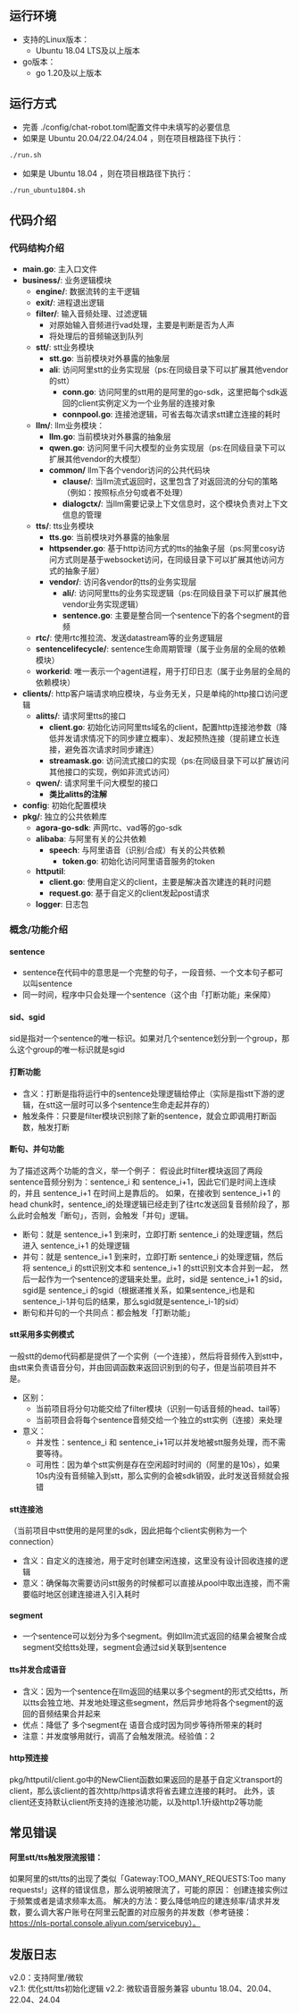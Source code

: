 
## 运行环境
- 支持的Linux版本：
    - Ubuntu 18.04 LTS及以上版本
- go版本：
    - go 1.20及以上版本

## 运行方式
- 完善 ./config/chat-robot.toml配置文件中未填写的必要信息
- 如果是 Ubuntu 20.04/22.04/24.04 ，则在项目根路径下执行：
```bash
./run.sh
```
- 如果是 Ubuntu 18.04 ，则在项目根路径下执行：
```bash
./run_ubuntu1804.sh
```

## 代码介绍

### 代码结构介绍
- **main.go**: 主入口文件
- **business/**: 业务逻辑模块
    - **engine/**: 数据流转的主干逻辑
    - **exit/**: 进程退出逻辑
    - **filter/**: 输入音频处理、过滤逻辑
        - 对原始输入音频进行vad处理，主要是判断是否为人声
        - 将处理后的音频输送到队列
    - **stt/**: stt业务模块
      - **stt.go**: 当前模块对外暴露的抽象层
      - **ali**: 访问阿里stt的业务实现层（ps:在同级目录下可以扩展其他vendor的stt）
          - **conn.go**: 访问阿里的stt用的是阿里的go-sdk，这里把每个sdk返回的client实例定义为一个业务层的连接对象
          - **connpool.go**: 连接池逻辑，可省去每次请求stt建立连接的耗时
    - **llm/**: llm业务模块：
      - **llm.go**: 当前模块对外暴露的抽象层
      - **qwen.go**: 访问阿里千问大模型的业务实现层（ps:在同级目录下可以扩展其他vendor的大模型）
      - **common/** llm下各个vendor访问的公共代码块
        - **clause/**: 当llm流式返回时，这里包含了对返回流的分句的策略（例如：按照标点分句或者不处理）
        - **dialogctx/**: 当llm需要记录上下文信息时，这个模块负责对上下文信息的管理
    - **tts/**: tts业务模块
        - **tts.go**: 当前模块对外暴露的抽象层
        - **httpsender.go**: 基于http访问方式的tts的抽象子层（ps:阿里cosy访问方式则是基于websocket访问，在同级目录下可以扩展其他访问方式的抽象子层）
        - **vendor/**: 访问各vendor的tts的业务实现层
            - **ali/**: 访问阿里tts的业务实现逻辑（ps:在同级目录下可以扩展其他vendor业务实现逻辑）
            - **sentence.go**: 主要是整合同一个sentence下的各个segment的音频
    - **rtc/**: 使用rtc推拉流、发送datastream等的业务逻辑层
    - **sentencelifecycle/**: sentence生命周期管理（属于业务层的全局的依赖模块）
    - **workerid**: 唯一表示一个agent进程，用于打印日志（属于业务层的全局的依赖模块）
- **clients/**: http客户端请求响应模块，与业务无关，只是单纯的http接口访问逻辑
  - **alitts/**: 请求阿里tts的接口
    - **client.go**: 初始化访问阿里tts域名的client，配置http连接池参数（降低并发请求情况下的同步建立概率）、发起预热连接（提前建立长连接，避免首次请求时同步建连）
    - **streamask.go**: 访问流式接口的实现（ps:在同级目录下可以扩展访问其他接口的实现，例如非流式访问）
  - **qwen/**: 请求阿里千问大模型的接口
    - **类比alitts的注解**
- **config**: 初始化配置模块
- **pkg/**: 独立的公共依赖库
  - **agora-go-sdk**: 声网rtc、vad等的go-sdk
  - **alibaba**: 与阿里有关的公共依赖
    - **speech**: 与阿里语音（识别/合成）有关的公共依赖
      - **token.go**: 初始化访问阿里语音服务的token
  - **httputil**:
    - **client.go**: 使用自定义的client，主要是解决首次建连的耗时问题
    - **request.go**: 基于自定义的client发起post请求
  - **logger**: 日志包


### 概念/功能介绍
#### sentence
- sentence在代码中的意思是一个完整的句子，一段音频、一个文本句子都可以叫sentence
- 同一时间，程序中只会处理一个sentence（这个由「打断功能」来保障）
#### sid、sgid
sid是指对一个sentence的唯一标识。如果对几个sentence划分到一个group，那么这个group的唯一标识就是sgid
#### 打断功能
- 含义：打断是指将运行中的sentence处理逻辑给停止（实际是指stt下游的逻辑，在stt这一层时可以多个sentence生命走起并存的）
- 触发条件：只要是filter模块识别除了新的sentence，就会立即调用打断函数，触发打断
#### 断句、并句功能
为了描述这两个功能的含义，举一个例子：
假设此时filter模块返回了两段sentence音频分别为：sentence_i 和 sentence_i+1，因此它们是时间上连续的，并且 sentence_i+1 在时间上是靠后的。
如果，在接收到 sentence_i+1 的head chunk时，sentence_i的处理逻辑已经走到了往rtc发送回复音频阶段了，那么此时会触发「断句」，否则，会触发「并句」逻辑。
- 断句：就是 sentence_i+1 到来时，立即打断 sentence_i 的处理逻辑，然后进入 sentence_i+1 的处理逻辑
- 并句：就是 sentence_i+1 到来时，立即打断 sentence_i 的处理逻辑，然后将 sentence_i 的stt识别文本和 sentence_i+1 的stt识别文本合并到一起，
然后一起作为一个sentence的逻辑来处里。此时，sid是 sentence_i+1 的sid，sgid是 sentence_i 的sgid（根据递推关系，如果sentence_i也是和sentence_i-1并句后的结果，那么sgid就是sentence_i-1的sid）
- 断句和并句的一个共同点：都会触发「打断功能」
#### stt采用多实例模式
一般stt的demo代码都是提供了一个实例（一个连接），然后将音频传入到stt中，由stt来负责语音分句，并由回调函数来返回识别到的句子，但是当前项目并不是。
- 区别：
  - 当前项目将分句功能交给了filter模块（识别一句话音频的head、tail等）
  - 当前项目会将每个sentence音频交给一个独立的stt实例（连接）来处理
- 意义：
  - 并发性：sentence_i 和 sentence_i+1可以并发地被stt服务处理，而不需要等待。
  - 可用性：因为单个stt实例是存在空闲超时时间的（阿里的是10s），如果10s内没有音频输入到stt，那么实例的会被sdk销毁，此时发送音频就会报错
#### stt连接池
（当前项目中stt使用的是阿里的sdk，因此把每个client实例称为一个connection）
- 含义：自定义的连接池，用于定时创建空闲连接，这里没有设计回收连接的逻辑
- 意义：确保每次需要访问stt服务的时候都可以直接从pool中取出连接，而不需要临时地区创建连接进入引入耗时
#### segment
- 一个sentence可以划分为多个segment。例如llm流式返回的结果会被聚合成segment交给tts处理，segment会通过sid关联到sentence
#### tts并发合成语音
- 含义：因为一个sentence在llm返回的结果以多个segment的形式交给tts，所以tts会独立地、并发地处理这些segment，然后异步地将各个segment的返回的音频结果合并起来
- 优点：降低了 多个segment在 语音合成时因为同步等待所带来的耗时
- 注意：并发度够用就行，调高了会触发限流。经验值：2
#### http预连接
pkg/httputil/client.go中的NewClient函数如果返回的是基于自定义transport的client，那么该client的首次http/https请求将省去建立连接的耗时。
此外，该client还支持默认client所支持的连接池功能，以及http1.1升级http2等功能

## 常见错误
#### 阿里stt/tts触发限流报错：
如果阿里的stt/tts的出现了类似「Gateway:TOO_MANY_REQUESTS:Too many requests!」这样的错误信息，那么说明被限流了，可能的原因： 创建连接实例过于频繁或者是请求频率太高。
解决的方法：要么降低响应的建连频率/请求并发数，要么调大客户账号在阿里云配置的对应服务的并发数（参考链接：https://nls-portal.console.aliyun.com/servicebuy）。

## 发版日志
v2.0：支持阿里/微软   
v2.1: 优化stt/tts初始化逻辑
v2.2: 微软语音服务兼容 ubuntu 18.04、20.04、22.04、24.04